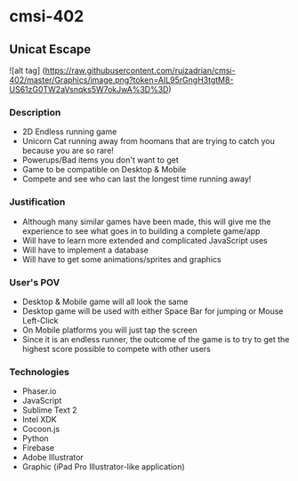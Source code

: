 # cmsi-402

## Unicat Escape

![alt tag] (https://raw.githubusercontent.com/ruizadrian/cmsi-402/master/Graphics/image.png?token=AIL95rGngH3tgtM8-US61zG0TW2aVsnqks5W7okJwA%3D%3D)

### Description
* 2D Endless running game
* Unicorn Cat running away from hoomans that are trying to catch you because you are so rare!
* Powerups/Bad items you don't want to get
* Game to be compatible on Desktop & Mobile
* Compete and see who can last the longest time running away!

### Justification
* Although many similar games have been made, this will give me the experience to see what goes in to building a complete game/app
* Will have to learn more extended and complicated JavaScript uses
* Will have to implement a database
* Will have to get some animations/sprites and graphics

### User's POV
* Desktop & Mobile game will all look the same
* Desktop game will be used with either Space Bar for jumping or Mouse Left-Click
* On Mobile platforms you will just tap the screen
* Since it is an endless runner, the outcome of the game is to try to get the highest score possible to compete with other users

### Technologies
* Phaser.io
* JavaScript
* Sublime Text 2
* Intel XDK
* Cocoon.js
* Python
* Firebase
* Adobe Illustrator
* Graphic (iPad Pro Illustrator-like application)
